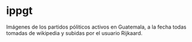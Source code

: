 ippgt
=====

Imágenes de los partidos póliticos activos en Guatemala, 
a la fecha todas tomadas de wikipedia y subidas por el usuario Rijkaard.
